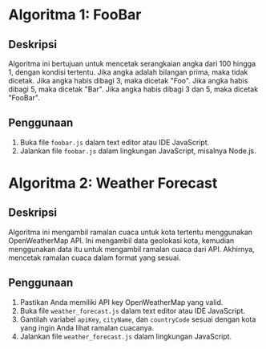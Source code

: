 # Algoritma 1: FooBar

## Deskripsi
Algoritma ini bertujuan untuk mencetak serangkaian angka dari 100 hingga 1, dengan kondisi tertentu. Jika angka adalah bilangan prima, maka tidak dicetak. Jika angka habis dibagi 3, maka dicetak "Foo". Jika angka habis dibagi 5, maka dicetak "Bar". Jika angka habis dibagi 3 dan 5, maka dicetak "FooBar".

## Penggunaan
1. Buka file `foobar.js` dalam text editor atau IDE JavaScript.
2. Jalankan file `foobar.js` dalam lingkungan JavaScript, misalnya Node.js.



# Algoritma 2: Weather Forecast

## Deskripsi
Algoritma ini mengambil ramalan cuaca untuk kota tertentu menggunakan OpenWeatherMap API. Ini mengambil data geolokasi kota, kemudian menggunakan data itu untuk mengambil ramalan cuaca dari API. Akhirnya, mencetak ramalan cuaca dalam format yang sesuai.

## Penggunaan
1. Pastikan Anda memiliki API key OpenWeatherMap yang valid.
2. Buka file `weather_forecast.js` dalam text editor atau IDE JavaScript.
3. Gantilah variabel `apiKey`, `cityName`, dan `countryCode` sesuai dengan kota yang ingin Anda lihat ramalan cuacanya.
4. Jalankan file `weather_forecast.js` dalam lingkungan JavaScript.
